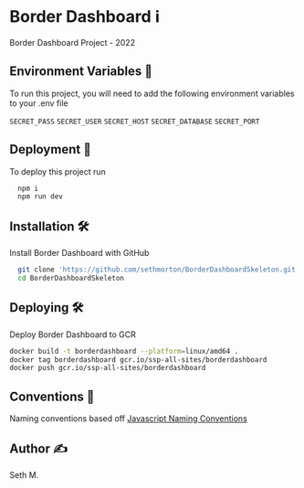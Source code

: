 
# Border Dashboard ℹ️

Border Dashboard Project - 2022



## Environment Variables 🧰

To run this project, you will need to add the following environment variables to your .env file

`SECRET_PASS`
`SECRET_USER`
`SECRET_HOST` 
`SECRET_DATABASE`
`SECRET_PORT`


## Deployment :rocket:

To deploy this project run 

```bash
  npm i  
  npm run dev
```


## Installation 🛠

Install Border Dashboard with GitHub

```bash
  git clone 'https://github.com/sethmorton/BorderDashboardSkeleton.git'
  cd BorderDashboardSkeleton
```
## Deploying 🛠

Deploy Border Dashboard to GCR

```bash
docker build -t borderdashboard --platform=linux/amd64 .
docker tag borderdashboard gcr.io/ssp-all-sites/borderdashboard
docker push gcr.io/ssp-all-sites/borderdashboard
```


## Conventions 📝

Naming conventions based off [Javascript Naming Conventions](https://github.com/ktaranov/naming-convention/blob/master/JavaScript%20Name%20and%20Coding%20Conventions.md)

## Author ✍️
Seth M.
    